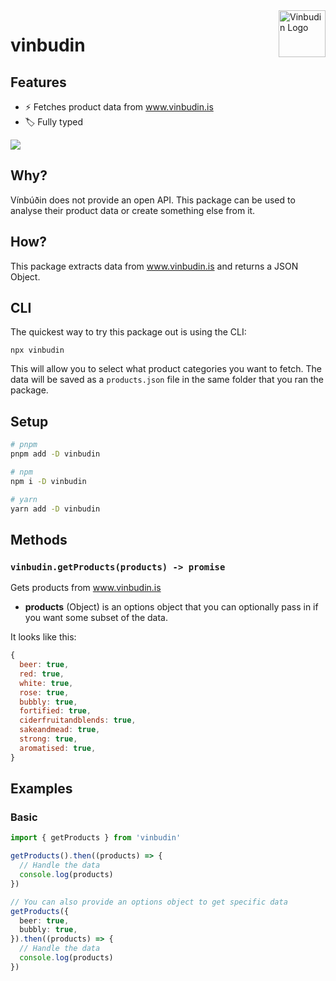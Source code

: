 <img width="75px" height="75px" align="right" alt="Vinbudin Logo" src="https://raw.githubusercontent.com/valgeirb/vinbudin/main/assets/vinbudin.svg?sanitize=true" title="vinbudin"/>

# vinbudin

## Features

- ⚡ Fetches product data from www.vinbudin.is
- 🏷️ Fully typed

<img src="https://raw.githubusercontent.com/valgeirb/vinbudin/main/assets/vinbudin.gif">

## Why?

Vínbúðin does not provide an open API. This package can be used to analyse their product data or create something else from it.

## How?

This package extracts data from www.vinbudin.is and returns a JSON Object.

## CLI

The quickest way to try this package out is using the CLI:

```
npx vinbudin
```

This will allow you to select what product categories you want to fetch. The data will be saved as a `products.json` file in the same folder that you ran the package.

## Setup

```bash
# pnpm
pnpm add -D vinbudin

# npm
npm i -D vinbudin

# yarn
yarn add -D vinbudin
```

## Methods

### `vinbudin.getProducts(products) -> promise`

Gets products from www.vinbudin.is

- **products** (Object) is an options object that you can optionally pass in if you want some subset of the data.

It looks like this:

```javascript
{
  beer: true,
  red: true,
  white: true,
  rose: true,
  bubbly: true,
  fortified: true,
  ciderfruitandblends: true,
  sakeandmead: true,
  strong: true,
  aromatised: true,
}
```

## Examples

### Basic

```ts
import { getProducts } from 'vinbudin'

getProducts().then((products) => {
  // Handle the data
  console.log(products)
})

// You can also provide an options object to get specific data
getProducts({
  beer: true,
  bubbly: true,
}).then((products) => {
  // Handle the data
  console.log(products)
})
```
